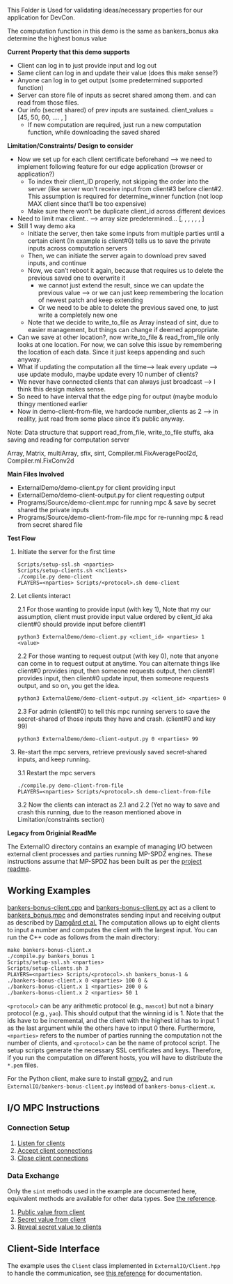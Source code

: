 This Folder is Used for validating ideas/necessary properties for our application for DevCon.

The computation function in this demo is the same as bankers_bonus aka determine the highest bonus value

**Current Property that this demo supports**

- Client can log in to just provide input and log out
- Same client can log in and update their value (does this make sense?)
- Anyone can log in to get output (some predetermined supported function)
- Server can store file of inputs as secret shared among them. and can read from those files.
- Our info (secret shared) of prev inputs are sustained. client_values = [45, 50, 60, …. , ]
  - If new computation are required, just run a new computation function, while downloading the saved shared

**Limitation/Constraints/ Design to consider**

- Now we set up for each client certificate beforehand —> we need to implement following feature for our edge application (browser or application?)
  - To index their client_ID properly, not skipping the order into the server (like server won’t receive input from client#3 before client#2. This assumption is required for determine_winner function (not loop MAX client since that’ll be too expensive)
  - Make sure there won’t be duplicate client_id across different devices
- Need to limit max client.. —> array size predetermined… [, , , , , , ]
- Still 1 way demo aka
  - Initiate the server, then take some inputs from multiple parties until a certain client (In example is client#0) tells us to save the private inputs across computation servers
  - Then, we can initiate the server again to download prev saved inputs, and continue
  - Now, we can’t reboot it again, because that requires us to delete the previous saved one to overwrite it
    - we cannot just extend the result, since we can update the previous value —> or we can just keep remembering the location of newest patch and keep extending
    - Or we need to be able to delete the previous saved one, to just write a completely new one
  - Note that we decide to write_to_file as Array instead of sint, due to easier management, but things can change if deemed appropriate.
- Can we save at other location?, now write_to_file & read_from_file only looks at one location. For now, we can solve this issue by remembering the location of each data. Since it just keeps appending and such anyway.
- What if updating the computation all the time—> leak every update —> use update modulo, maybe update every 10 number of clients?
- We never have connected clients that can always just broadcast —> I think this design makes sense.
- So need to have interval that the edge ping for output (maybe modulo thingy mentioned earlier
- Now in demo-client-from-file, we hardcode number_clients as 2 —> in reality, just read from some place since it’s public anyway.

Note: Data structure that support read_from_file, write_to_file stuffs, aka saving and reading for computation server

Array, Matrix, multiArray, sfix, sint, Compiler.ml.FixAveragePool2d, Compiler.ml.FixConv2d

**Main Files Involved**

- ExternalDemo/demo-client.py for client providing input
- ExternalDemo/demo-client-output.py for client requesting output
- Programs/Source/demo-client.mpc for running mpc & save by secret shared the private inputs
- Programs/Source/demo-client-from-file.mpc for re-running mpc & read from secret shared file

**Test Flow**

1. Initiate the server for the first time

   ```
   Scripts/setup-ssl.sh <nparties>
   Scripts/setup-clients.sh <nclients>
   ./compile.py demo-client
   PLAYERS=<nparties> Scripts/<protocol>.sh demo-client
   ```

2. Let clients interact

   2.1 For those wanting to provide input (with key 1), Note that my our assumption, client must provide input value ordered by client_id aka client#0 should provide input before client#1

   ```
   python3 ExternalDemo/demo-client.py <client_id> <nparties> 1 <value>
   ```

   2.2 For those wanting to request output (with key 0), note that anyone can come in to request output at anytime. You can alternate things like client#0 provides input, then someone requests output, then client#1 provides input, then client#0 update input, then someone requests output, and so on, you get the idea.

   ```
   python3 ExternalDemo/demo-client-output.py <client_id> <nparties> 0
   ```

   2.3 For admin (client#0) to tell this mpc running servers to save the secret-shared of those inputs they have and crash. (client#0 and key 99)

   ```
   python3 ExternalDemo/demo-client-output.py 0 <nparties> 99
   ```

3. Re-start the mpc servers, retrieve previously saved secret-shared inputs, and keep running.

   3.1 Restart the mpc servers

   ```
   ./compile.py demo-client-from-file
   PLAYERS=<nparties> Scripts/<protocol>.sh demo-client-from-file
   ```

   3.2 Now the clients can interact as 2.1 and 2.2 (Yet no way to save and crash this running, due to the reason mentioned above in Limitation/constraints section)

**Legacy from Originial ReadMe**

The ExternalIO directory contains an example of managing I/O between
external client processes and parties running MP-SPDZ engines. These
instructions assume that MP-SPDZ has been built as per the [project
readme](../README.md).

## Working Examples

[bankers-bonus-client.cpp](../ExternalIO/bankers-bonus-client.cpp) and
[bankers-bonus-client.py](../ExternalIO/bankers-bonus-client.py) act as a
client to [bankers_bonus.mpc](../Programs/Source/bankers_bonus.mpc)
and demonstrates sending input and receiving output as described by
[Damgård et al.](https://eprint.iacr.org/2015/1006) The computation
allows up to eight clients to input a number and computes the client
with the largest input. You can run the C++ code as follows from the main
directory:

```
make bankers-bonus-client.x
./compile.py bankers_bonus 1
Scripts/setup-ssl.sh <nparties>
Scripts/setup-clients.sh 3
PLAYERS=<nparties> Scripts/<protocol>.sh bankers_bonus-1 &
./bankers-bonus-client.x 0 <nparties> 100 0 &
./bankers-bonus-client.x 1 <nparties> 200 0 &
./bankers-bonus-client.x 2 <nparties> 50 1
```

`<protocol>` can be any arithmetic protocol (e.g., `mascot`) but not a
binary protocol (e.g., `yao`).
This should output that the winning id is 1. Note that the ids have to
be incremental, and the client with the highest id has to input 1 as
the last argument while the others have to input 0 there. Furthermore,
`<nparties>` refers to the number of parties running the computation
not the number of clients, and `<protocol>` can be the name of
protocol script. The setup scripts generate the necessary SSL
certificates and keys. Therefore, if you run the computation on
different hosts, you will have to distribute the `*.pem` files.

For the Python client, make sure to install
[gmpy2](https://pypi.org/project/gmpy2), and run
`ExternalIO/bankers-bonus-client.py` instead of
`bankers-bonus-client.x`.

## I/O MPC Instructions

### Connection Setup

1. [Listen for clients](https://mp-spdz.readthedocs.io/en/latest/Compiler.html#Compiler.library.listen_for_clients)
2. [Accept client connections](https://mp-spdz.readthedocs.io/en/latest/Compiler.html#Compiler.library.accept_client_connection)
3. [Close client connections](https://mp-spdz.readthedocs.io/en/latest/instructions.html#Compiler.instructions.closeclientconnection)

### Data Exchange

Only the `sint` methods used in the example are documented here, equivalent methods are available for other data types. See [the reference](https://mp-spdz.readthedocs.io/en/latest/Compiler.html#module-Compiler.types).

1. [Public value from client](https://mp-spdz.readthedocs.io/en/latest/Compiler.html#Compiler.types.regint.read_from_socket)
2. [Secret value from client](https://mp-spdz.readthedocs.io/en/latest/Compiler.html#Compiler.types.sint.receive_from_client)
3. [Reveal secret value to clients](https://mp-spdz.readthedocs.io/en/latest/Compiler.html#Compiler.types.sint.reveal_to_clients)

## Client-Side Interface

The example uses the `Client` class implemented in
`ExternalIO/Client.hpp` to handle the communication, see
[this reference](https://mp-spdz.readthedocs.io/en/latest/io.html#reference) for
documentation.
